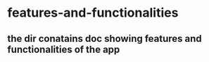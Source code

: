 # features-and-functionalities

## the dir conatains doc showing features and functionalities of the app
